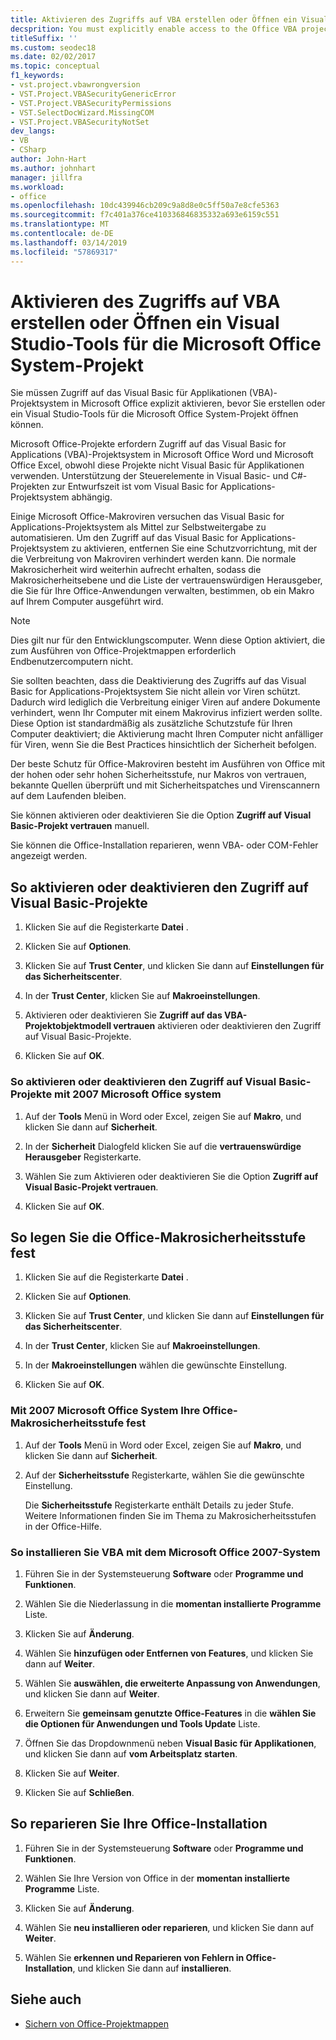 ```yaml
---
title: Aktivieren des Zugriffs auf VBA erstellen oder Öffnen ein Visual Studio-Tools für die Microsoft Office System-Projekt
decsprition: You must explicitly enable access to the Office VBA project system before you can create or open a Visual Studio Tools for Office system project
titleSuffix: ''
ms.custom: seodec18
ms.date: 02/02/2017
ms.topic: conceptual
f1_keywords:
- vst.project.vbawrongversion
- VST.Project.VBASecurityGenericError
- VST.Project.VBASecurityPermissions
- VST.SelectDocWizard.MissingCOM
- VST.Project.VBASecurityNotSet
dev_langs:
- VB
- CSharp
author: John-Hart
ms.author: johnhart
manager: jillfra
ms.workload:
- office
ms.openlocfilehash: 10dc439946cb209c9a8d8e0c5ff50a7e8cfe5363
ms.sourcegitcommit: f7c401a376ce410336846835332a693e6159c551
ms.translationtype: MT
ms.contentlocale: de-DE
ms.lasthandoff: 03/14/2019
ms.locfileid: "57869317"
---
```

# <a name="enable-access-to-vba-to-create-or-open-a-visual-studio-tools-for-the-microsoft-office-system-project"></a>Aktivieren des Zugriffs auf VBA erstellen oder Öffnen ein Visual Studio-Tools für die Microsoft Office System-Projekt

Sie müssen Zugriff auf das Visual Basic für Applikationen (VBA)-Projektsystem in Microsoft Office explizit aktivieren, bevor Sie erstellen oder ein Visual Studio-Tools für die Microsoft Office System-Projekt öffnen können.

 Microsoft Office-Projekte erfordern Zugriff auf das Visual Basic for Applications (VBA)-Projektsystem in Microsoft Office Word und Microsoft Office Excel, obwohl diese Projekte nicht Visual Basic für Applikationen verwenden. Unterstützung der Steuerelemente in Visual Basic- und C#-Projekten zur Entwurfszeit ist vom Visual Basic for Applications-Projektsystem abhängig.

 Einige Microsoft Office-Makroviren versuchen das Visual Basic for Applications-Projektsystem als Mittel zur Selbstweitergabe zu automatisieren. Um den Zugriff auf das Visual Basic for Applications-Projektsystem zu aktivieren, entfernen Sie eine Schutzvorrichtung, mit der die Verbreitung von Makroviren verhindert werden kann. Die normale Makrosicherheit wird weiterhin aufrecht erhalten, sodass die Makrosicherheitsebene und die Liste der vertrauenswürdigen Herausgeber, die Sie für Ihre Office-Anwendungen verwalten, bestimmen, ob ein Makro auf Ihrem Computer ausgeführt wird.

> [!NOTE]
> Dies gilt nur für den Entwicklungscomputer. Wenn diese Option aktiviert, die zum Ausführen von Office-Projektmappen erforderlich Endbenutzercomputern nicht.

 Sie sollten beachten, dass die Deaktivierung des Zugriffs auf das Visual Basic for Applications-Projektsystem Sie nicht allein vor Viren schützt. Dadurch wird lediglich die Verbreitung einiger Viren auf andere Dokumente verhindert, wenn Ihr Computer mit einem Makrovirus infiziert werden sollte. Diese Option ist standardmäßig als zusätzliche Schutzstufe für Ihren Computer deaktiviert; die Aktivierung macht Ihren Computer nicht anfälliger für Viren, wenn Sie die Best Practices hinsichtlich der Sicherheit befolgen.

 Der beste Schutz für Office-Makroviren besteht im Ausführen von Office mit der hohen oder sehr hohen Sicherheitsstufe, nur Makros von vertrauen, bekannte Quellen überprüft und mit Sicherheitspatches und Virenscannern auf dem Laufenden bleiben.

 Sie können aktivieren oder deaktivieren Sie die Option **Zugriff auf Visual Basic-Projekt vertrauen** manuell.

 Sie können die Office-Installation reparieren, wenn VBA- oder COM-Fehler angezeigt werden.

## <a name="to-enable-or-disable-access-to-visual-basic-projects"></a>So aktivieren oder deaktivieren den Zugriff auf Visual Basic-Projekte

1. Klicken Sie auf die Registerkarte **Datei** .

2. Klicken Sie auf **Optionen**.

3. Klicken Sie auf **Trust Center**, und klicken Sie dann auf **Einstellungen für das Sicherheitscenter**.

4. In der **Trust Center**, klicken Sie auf **Makroeinstellungen**.

5. Aktivieren oder deaktivieren Sie **Zugriff auf das VBA-Projektobjektmodell vertrauen** aktivieren oder deaktivieren den Zugriff auf Visual Basic-Projekte.

6. Klicken Sie auf **OK**.

### <a name="to-enable-or-disable-access-to-visual-basic-projects-with-the-2007-microsoft-office-system"></a>So aktivieren oder deaktivieren den Zugriff auf Visual Basic-Projekte mit 2007 Microsoft Office system

1. Auf der **Tools** Menü in Word oder Excel, zeigen Sie auf **Makro**, und klicken Sie dann auf **Sicherheit**.

2. In der **Sicherheit** Dialogfeld klicken Sie auf die **vertrauenswürdige Herausgeber** Registerkarte.

3. Wählen Sie zum Aktivieren oder deaktivieren Sie die Option **Zugriff auf Visual Basic-Projekt vertrauen**.

4. Klicken Sie auf **OK**.

## <a name="to-set-your-office-macro-security-level"></a>So legen Sie die Office-Makrosicherheitsstufe fest

1. Klicken Sie auf die Registerkarte **Datei** .

2. Klicken Sie auf **Optionen**.

3. Klicken Sie auf **Trust Center**, und klicken Sie dann auf **Einstellungen für das Sicherheitscenter**.

4. In der **Trust Center**, klicken Sie auf **Makroeinstellungen**.

5. In der **Makroeinstellungen** wählen die gewünschte Einstellung.

6. Klicken Sie auf **OK**.

### <a name="to-set-your-office-macro-security-level-with-the-2007-microsoft-office-system"></a>Mit 2007 Microsoft Office System Ihre Office-Makrosicherheitsstufe fest

1. Auf der **Tools** Menü in Word oder Excel, zeigen Sie auf **Makro**, und klicken Sie dann auf **Sicherheit**.

2. Auf der **Sicherheitsstufe** Registerkarte, wählen Sie die gewünschte Einstellung.

    Die **Sicherheitsstufe** Registerkarte enthält Details zu jeder Stufe. Weitere Informationen finden Sie im Thema zu Makrosicherheitsstufen in der Office-Hilfe.

### <a name="to-install-vba-with-the-2007-microsoft-office-system"></a>So installieren Sie VBA mit dem Microsoft Office 2007-System

1. Führen Sie in der Systemsteuerung **Software** oder **Programme und Funktionen**.

2. Wählen Sie die Niederlassung in die **momentan installierte Programme** Liste.

3. Klicken Sie auf **Änderung**.

4. Wählen Sie **hinzufügen oder Entfernen von Features**, und klicken Sie dann auf **Weiter**.

5. Wählen Sie **auswählen, die erweiterte Anpassung von Anwendungen**, und klicken Sie dann auf **Weiter**.

6. Erweitern Sie **gemeinsam genutzte Office-Features** in die **wählen Sie die Optionen für Anwendungen und Tools Update** Liste.

7. Öffnen Sie das Dropdownmenü neben **Visual Basic für Applikationen**, und klicken Sie dann auf **vom Arbeitsplatz starten**.

8. Klicken Sie auf **Weiter**.

9. Klicken Sie auf **Schließen**.

## <a name="to-repair-your-installation-of-office"></a>So reparieren Sie Ihre Office-Installation

1. Führen Sie in der Systemsteuerung **Software** oder **Programme und Funktionen**.

2. Wählen Sie Ihre Version von Office in der **momentan installierte Programme** Liste.

3. Klicken Sie auf **Änderung**.

4. Wählen Sie **neu installieren oder reparieren**, und klicken Sie dann auf **Weiter**.

5. Wählen Sie **erkennen und Reparieren von Fehlern in Office-Installation**, und klicken Sie dann auf **installieren**.

## <a name="see-also"></a>Siehe auch
- [Sichern von Office-Projektmappen](../vsto/securing-office-solutions.md)